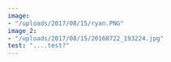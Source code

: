 ```yaml
---
image:
- "/uploads/2017/08/15/ryan.PNG"
image_2:
- "/uploads/2017/08/15/20160722_193224.jpg"
test: "....test?"
---
```

